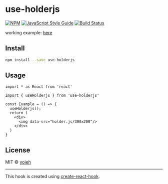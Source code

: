 # use-holderjs

> 

[![NPM](https://img.shields.io/npm/v/use-holderjs.svg)](https://www.npmjs.com/package/use-holderjs) [![JavaScript Style Guide](https://img.shields.io/badge/code_style-standard-brightgreen.svg)](https://standardjs.com) [![Build Status](https://app.travis-ci.com/yoieh/use-holderjs.svg?branch=main)](https://app.travis-ci.com/yoieh/use-holderjs)

working example: [here](https://yoieh.github.io/use-holderjs/)

## Install

```bash
npm install --save use-holderjs
```

## Usage

```tsx
import * as React from 'react'

import { useHolderjs } from 'use-holderjs'

const Example = () => {
  useHolderjs();
  return (
    <div>
      <img data-src="holder.js/300x200"/>
    </div>
  )
}
```

## License

MIT © [yoieh](https://github.com/yoieh)

---

This hook is created using [create-react-hook](https://github.com/hermanya/create-react-hook).
